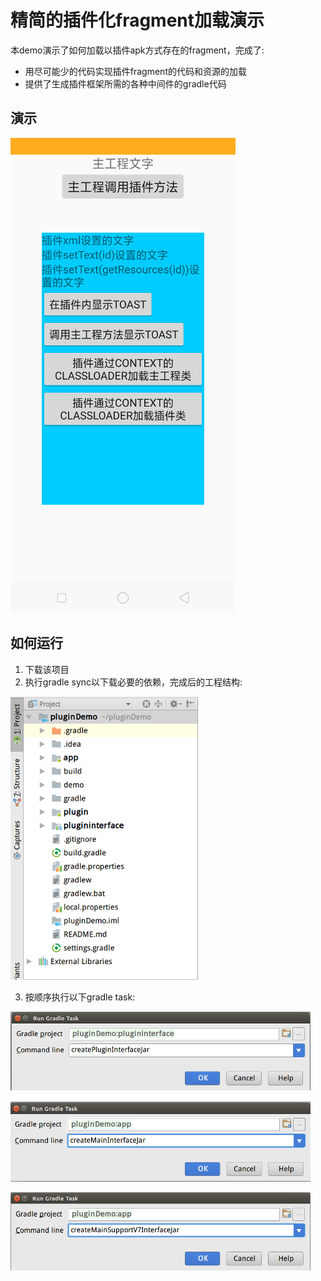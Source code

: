 # 精简的插件化fragment加载演示
本demo演示了如何加载以插件apk方式存在的fragment，完成了:
- 用尽可能少的代码实现插件fragment的代码和资源的加载
- 提供了生成插件框架所需的各种中间件的gradle代码

## 演示
![](./demo/demo.png)

## 如何运行
1. 下载该项目
2. 执行gradle sync以下载必要的依赖，完成后的工程结构:

![](./demo/project_structure.png)

3. 按顺序执行以下gradle task:

![](./demo/task_createPluginInterface.png)　　

![](./demo/task_createMainInterfaceJar.png)

![](./demo/task_createMainSupportV7InterfaceJar.png)
